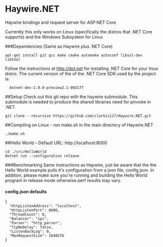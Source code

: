 # Haywire.NET

Haywire bindings and request server for ASP.NET Core

Currently this only works on Linux (specifically the distros that .NET Core supports) and the Windows Subsystem for Linux

###Dependencies (Same as Haywire plus .NET Core)
```
apt-get install git gcc make cmake automake autoconf libssl-dev libtool
```
Follow the instructions at http://dot.net for installing .NET Core for your linux distro. The current version of the of the .NET Core SDK used by the project is:
```
  dotnet-dev-1.0.0-preview2.1-003177
```


##Setup
Check out this git repo with the haywire submodule. This submodule is needed to produce the shared libraries need for pinvoke in .NET.
```
git clone --recursive https://github.com/clarkis117/Haywire.NET.git
```

##Compiling on Linux - run make.sh in the main directory of Haywire.NET
```
./make.sh
```

##Hello World – Default URL: http://localhost:8000
```
cd ./src/HelloWorld
dotnet run --configuration release
```

###Benchmarking 
Same instructions as Haywire, just be aware that the the Hello World example pulls it's configuration from a json file, config.json. In addition, please make sure you're running and building the Hello World program in release mode otherwise perf results may vary.

#### config.json defaults
```
{
  "HttpListenAddress": "localhost",
  "HttpListenPort": 8000,
  "ThreadCount": 0,
  "Balancer": "ipc",
  "Parser": "http_parser",
  "TcpNoDelay": false,
  "ListenBackLog": 0,
  "MaxRequestSize": 1048576
}
```
